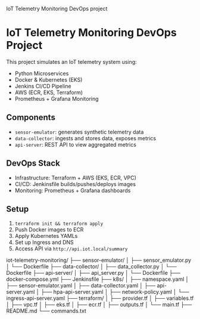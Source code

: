  IoT Telemetry Monitoring DevOps project

 # IoT Telemetry Monitoring DevOps Project

This project simulates an IoT telemetry system using:

- Python Microservices
- Docker & Kubernetes (EKS)
- Jenkins CI/CD Pipeline
- AWS (ECR, EKS, Terraform)
- Prometheus + Grafana Monitoring

## Components

- `sensor-emulator`: generates synthetic telemetry data
- `data-collector`: ingests and stores data, exposes metrics
- `api-server`: REST API to view aggregated metrics

## DevOps Stack

- Infrastructure: Terraform + AWS (EKS, ECR, VPC)
- CI/CD: Jenkinsfile builds/pushes/deploys images
- Monitoring: Prometheus + Grafana dashboards

## Setup

1. `terraform init && terraform apply`
2. Push Docker images to ECR
3. Apply Kubernetes YAMLs
4. Set up Ingress and DNS
5. Access API via `http://api.iot.local/summary`


iot-telemetry-monitoring/
├── sensor-emulator/
│   ├── sensor_emulator.py
│   └── Dockerfile
├── data-collector/
│   ├── data_collector.py
│   └── Dockerfile
├── api-server/
│   ├── api_server.py
│   └── Dockerfile
├── docker-compose.yml
├── Jenkinsfile
├── k8s/
│   ├── namespace.yaml
│   ├── sensor-emulator.yaml
│   ├── data-collector.yaml
│   ├── api-server.yaml
│   ├── hpa-api-server.yaml
│   ├── network-policy.yaml
│   └── ingress-api-server.yaml
├── terraform/
│   ├── provider.tf
│   ├── variables.tf
│   ├── vpc.tf
│   ├── eks.tf
│   ├── ecr.tf
│   ├── outputs.tf
│   └── main.tf
├── README.md
└── commands.txt
